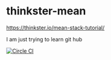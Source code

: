 # thinkster-mean
https://thinkster.io/mean-stack-tutorial/

I am just trying to learn git hub

[![Circle CI](https://circleci.com/gh/aagonzales/thinkster-mean.svg?style=svg)](https://circleci.com/gh/aagonzales/thinkster-mean)
